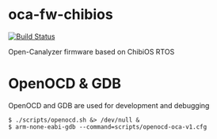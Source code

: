 # oca-fw-chibios

[![Build Status](https://travis-ci.org/Open-Canalyzer/oca-fw-chibios.svg?branch=master)](https://travis-ci.org/Open-Canalyzer/oca-fw-chibios)

Open-Canalyzer firmware based on ChibiOS RTOS

# OpenOCD & GDB

OpenOCD and GDB are used for development and debugging

```
$ ./scripts/openocd.sh &> /dev/null &
$ arm-none-eabi-gdb --command=scripts/openocd-oca-v1.cfg
```
